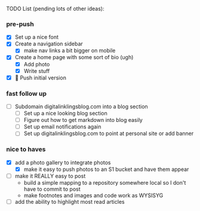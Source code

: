 TODO List (pending lots of other ideas):
### pre-push
- [x] Set up a nice font
- [x] Create a navigation sidebar
  - [x] make nav links a bit bigger on mobile
- [x] Create a home page with some sort of bio (ugh)
  - [x] Add photo
  - [x] Write stuff

- [x] 🚢 Push initial version

### fast follow up
- [ ] Subdomain digitalinklingsblog.com into a blog section
  - [ ] Set up a nice looking blog section
  - [ ] Figure out how to get markdown into blog easily
  - [ ] Set up email notifications again
  - [ ] Set up digitalinklingsblog.com to point at personal site or add banner

### nice to haves
- [x] add a photo gallery to integrate photos
  - [x] make it easy to push photos to an S1 bucket and have them appear
- [ ] make it REALLY easy to post
  - build a simple mapping to a repository somewhere local so I don't have to commit to post
  - make footnotes and images and code work as WYSISYG
- [ ] add the ability to highlight most read articles

